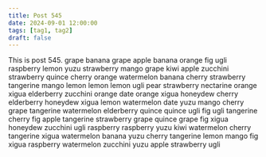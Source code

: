 ```yaml
---
title: Post 545
date: 2024-09-01 12:00:00
tags: [tag1, tag2]
draft: false
---
```

This is post 545.
grape
banana
grape
apple
banana
orange
fig
ugli
raspberry
lemon
yuzu
strawberry
mango
grape
kiwi
apple
zucchini
strawberry
quince
cherry
orange
watermelon
banana
cherry
strawberry
tangerine
mango
lemon
lemon
lemon
ugli
pear
strawberry
nectarine
orange
xigua
elderberry
zucchini
orange
date
orange
xigua
honeydew
cherry
elderberry
honeydew
xigua
lemon
watermelon
date
yuzu
mango
cherry
grape
tangerine
watermelon
elderberry
quince
quince
ugli
fig
ugli
tangerine
cherry
fig
apple
tangerine
strawberry
grape
quince
grape
fig
xigua
honeydew
zucchini
ugli
raspberry
raspberry
yuzu
kiwi
watermelon
cherry
tangerine
xigua
watermelon
banana
yuzu
cherry
tangerine
lemon
mango
fig
xigua
raspberry
watermelon
zucchini
yuzu
apple
strawberry
ugli
